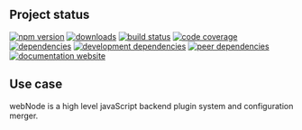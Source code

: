 <!-- #!/usr/bin/env markdown
-*- coding: utf-8 -*-
region header
Copyright Torben Sickert (info["~at~"]torben.website) 16.12.2012

License
   This library written by Torben Sickert stand under a creative commons
   naming 3.0 unported license.
   See https://creativecommons.org/licenses/by/3.0/deed.de
endregion -->

Project status
--------------

[![npm version](https://badge.fury.io/js/web-node.svg)](https://www.npmjs.com/package/web-node)
[![downloads](https://img.shields.io/npm/dy/web-node.svg)](https://www.npmjs.com/package/web-node)
[![build status](https://travis-ci.org/thaibault/webNode.svg?branch=master)](https://travis-ci.org/thaibault/webNode)
[![code coverage](https://coveralls.io/repos/github/thaibault/webNode/badge.svg)](https://coveralls.io/github/thaibault/webNode)
[![dependencies](https://img.shields.io/david/thaibault/web-node.svg)](https://david-dm.org/thaibault/web-node)
[![development dependencies](https://img.shields.io/david/dev/thaibault/web-node.svg)](https://david-dm.org/thaibault/web-node?type=dev)
[![peer dependencies](https://img.shields.io/david/peer/thaibault/web-node.svg)](https://david-dm.org/thaibault/web-node?type=peer)
[![documentation website](https://img.shields.io/website-up-down-green-red/https/torben.website/webNode.svg?label=documentation-website)](https://torben.website/webNode)

Use case
--------

webNode is a high level javaScript backend plugin system and configuration
merger.

<!-- region vim modline
vim: set tabstop=4 shiftwidth=4 expandtab:
vim: foldmethod=marker foldmarker=region,endregion:
endregion -->
